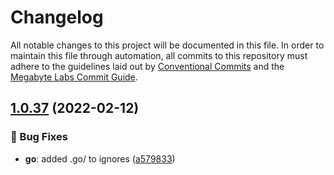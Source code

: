 # Changelog

All notable changes to this project will be documented in this file. In order to maintain         this file through automation, all commits to this repository must adhere to the guidelines laid out by         [Conventional Commits](https://conventionalcommits.org) and the         [Megabyte Labs Commit Guide](https://megabyte.space/docs/contributing/commits).

## [1.0.37](https://gitlab.com/megabyte-labs/npm/configs/eslint/compare/v1.0.36...v1.0.37) (2022-02-12)


### 🐛 Bug Fixes

* **go**: added .go/ to ignores ([a579833](https://gitlab.com/megabyte-labs/npm/configs/eslint/commit/a579833))
